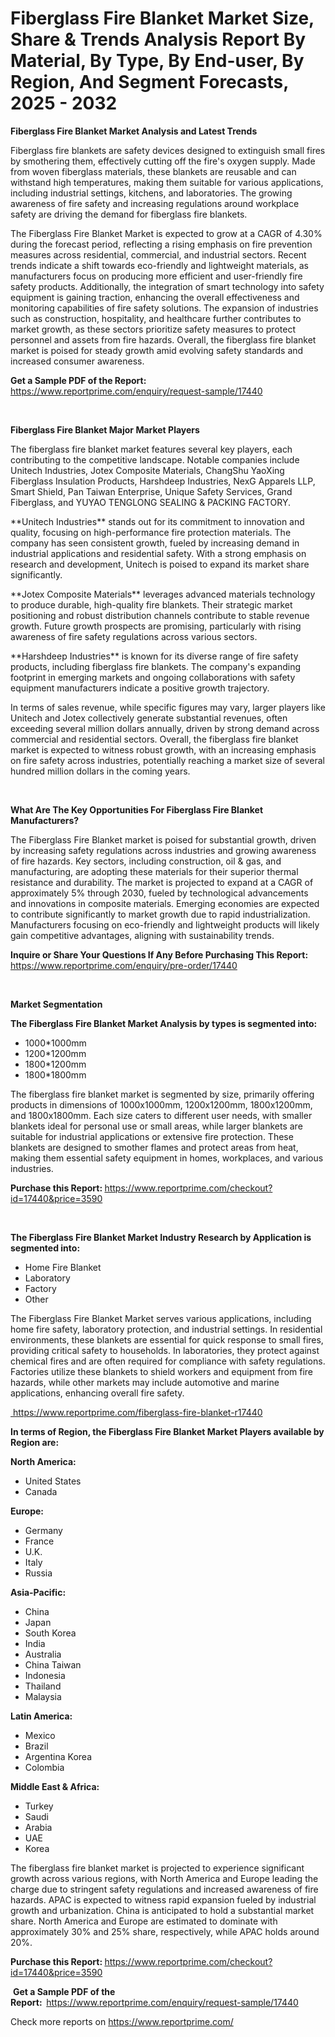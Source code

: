 <p><h1>Fiberglass Fire Blanket Market Size, Share & Trends Analysis Report By Material, By Type, By End-user, By Region, And Segment Forecasts, 2025 - 2032</h1></p><p><strong>Fiberglass Fire Blanket Market Analysis and Latest Trends</strong></p>
<p><p>Fiberglass fire blankets are safety devices designed to extinguish small fires by smothering them, effectively cutting off the fire's oxygen supply. Made from woven fiberglass materials, these blankets are reusable and can withstand high temperatures, making them suitable for various applications, including industrial settings, kitchens, and laboratories. The growing awareness of fire safety and increasing regulations around workplace safety are driving the demand for fiberglass fire blankets.</p><p>The Fiberglass Fire Blanket Market is expected to grow at a CAGR of 4.30% during the forecast period, reflecting a rising emphasis on fire prevention measures across residential, commercial, and industrial sectors. Recent trends indicate a shift towards eco-friendly and lightweight materials, as manufacturers focus on producing more efficient and user-friendly fire safety products. Additionally, the integration of smart technology into safety equipment is gaining traction, enhancing the overall effectiveness and monitoring capabilities of fire safety solutions. The expansion of industries such as construction, hospitality, and healthcare further contributes to market growth, as these sectors prioritize safety measures to protect personnel and assets from fire hazards. Overall, the fiberglass fire blanket market is poised for steady growth amid evolving safety standards and increased consumer awareness.</p></p>
<p><strong>Get a Sample PDF of the Report:&nbsp;</strong> <a href="https://www.reportprime.com/enquiry/request-sample/17440?utm_campaign=3293&utm_medium=2&utm_source=Github&utm_content=ia&utm_term=18032025&utm_id=fiberglass-fire-blanket">https://www.reportprime.com/enquiry/request-sample/17440</a></p>
<p>&nbsp;</p>
<p><strong>Fiberglass Fire Blanket Major Market Players</strong></p>
<p><p>The fiberglass fire blanket market features several key players, each contributing to the competitive landscape. Notable companies include Unitech Industries, Jotex Composite Materials, ChangShu YaoXing Fiberglass Insulation Products, Harshdeep Industries, NexG Apparels LLP, Smart Shield, Pan Taiwan Enterprise, Unique Safety Services, Grand Fiberglass, and YUYAO TENGLONG SEALING & PACKING FACTORY.</p><p>**Unitech Industries** stands out for its commitment to innovation and quality, focusing on high-performance fire protection materials. The company has seen consistent growth, fueled by increasing demand in industrial applications and residential safety. With a strong emphasis on research and development, Unitech is poised to expand its market share significantly.</p><p>**Jotex Composite Materials** leverages advanced materials technology to produce durable, high-quality fire blankets. Their strategic market positioning and robust distribution channels contribute to stable revenue growth. Future growth prospects are promising, particularly with rising awareness of fire safety regulations across various sectors.</p><p>**Harshdeep Industries** is known for its diverse range of fire safety products, including fiberglass fire blankets. The company's expanding footprint in emerging markets and ongoing collaborations with safety equipment manufacturers indicate a positive growth trajectory. </p><p>In terms of sales revenue, while specific figures may vary, larger players like Unitech and Jotex collectively generate substantial revenues, often exceeding several million dollars annually, driven by strong demand across commercial and residential sectors. Overall, the fiberglass fire blanket market is expected to witness robust growth, with an increasing emphasis on fire safety across industries, potentially reaching a market size of several hundred million dollars in the coming years.</p></p>
<p>&nbsp;</p>
<p><strong>What Are The Key Opportunities For Fiberglass Fire Blanket Manufacturers?</strong></p>
<p><p>The Fiberglass Fire Blanket market is poised for substantial growth, driven by increasing safety regulations across industries and growing awareness of fire hazards. Key sectors, including construction, oil & gas, and manufacturing, are adopting these materials for their superior thermal resistance and durability. The market is projected to expand at a CAGR of approximately 5% through 2030, fueled by technological advancements and innovations in composite materials. Emerging economies are expected to contribute significantly to market growth due to rapid industrialization. Manufacturers focusing on eco-friendly and lightweight products will likely gain competitive advantages, aligning with sustainability trends.</p></p>
<p><strong>Inquire or Share Your Questions If Any Before Purchasing This Report:</strong> <a href="https://www.reportprime.com/enquiry/pre-order/17440?utm_campaign=3293&utm_medium=2&utm_source=Github&utm_content=ia&utm_term=18032025&utm_id=fiberglass-fire-blanket">https://www.reportprime.com/enquiry/pre-order/17440</a></p>
<p>&nbsp;</p>
<p><strong>Market Segmentation</strong></p>
<p><strong>The Fiberglass Fire Blanket Market Analysis by types is segmented into:</strong></p>
<p><ul><li>1000*1000mm</li><li>1200*1200mm</li><li>1800*1200mm</li><li>1800*1800mm</li></ul></p>
<p><p>The fiberglass fire blanket market is segmented by size, primarily offering products in dimensions of 1000x1000mm, 1200x1200mm, 1800x1200mm, and 1800x1800mm. Each size caters to different user needs, with smaller blankets ideal for personal use or small areas, while larger blankets are suitable for industrial applications or extensive fire protection. These blankets are designed to smother flames and protect areas from heat, making them essential safety equipment in homes, workplaces, and various industries.</p></p>
<p><strong>Purchase this Report:&nbsp;</strong><a href="https://www.reportprime.com/checkout?id=17440&price=3590&utm_campaign=3293&utm_medium=2&utm_source=Github&utm_content=ia&utm_term=18032025&utm_id=fiberglass-fire-blanket">https://www.reportprime.com/checkout?id=17440&price=3590</a></p>
<p>&nbsp;</p>
<p><strong>The Fiberglass Fire Blanket Market Industry Research by Application is segmented into:</strong></p>
<p><ul><li>Home Fire Blanket</li><li>Laboratory</li><li>Factory</li><li>Other</li></ul></p>
<p><p>The Fiberglass Fire Blanket Market serves various applications, including home fire safety, laboratory protection, and industrial settings. In residential environments, these blankets are essential for quick response to small fires, providing critical safety to households. In laboratories, they protect against chemical fires and are often required for compliance with safety regulations. Factories utilize these blankets to shield workers and equipment from fire hazards, while other markets may include automotive and marine applications, enhancing overall fire safety.</p></p>
<p><a href="https://www.reportprime.com/fiberglass-fire-blanket-r17440?utm_campaign=3293&utm_medium=2&utm_source=Github&utm_content=ia&utm_term=18032025&utm_id=fiberglass-fire-blanket">&nbsp;https://www.reportprime.com/fiberglass-fire-blanket-r17440</a></p>
<p><strong>In terms of Region, the Fiberglass Fire Blanket Market Players available by Region are:</strong></p>
<p>
    <p> <strong> North America: </strong>
        <ul>
            <li>United States</li>
            <li>Canada</li>
        </ul>
        </p> 
    <p> <strong> Europe: </strong>
        <ul>
            <li>Germany</li>
            <li>France</li>
            <li>U.K.</li>
            <li>Italy</li>
            <li>Russia</li>
        </ul>
        </p> 
    <p> <strong> Asia-Pacific: </strong>
        <ul>
            <li>China</li>
            <li>Japan</li>
            <li>South Korea</li>
            <li>India</li>
            <li>Australia</li>
            <li>China Taiwan</li>
            <li>Indonesia</li>
            <li>Thailand</li>
            <li>Malaysia</li>
        </ul>
        </p> 
    <p> <strong> Latin America: </strong>
        <ul>
            <li>Mexico</li>
            <li>Brazil</li>
            <li>Argentina Korea</li>
            <li>Colombia</li>
        </ul>
        </p> 
    <p> <strong> Middle East & Africa: </strong>
        <ul>
            <li>Turkey</li>
            <li>Saudi</li>
            <li>Arabia</li>
            <li>UAE</li>
            <li>Korea</li>
        </ul>
    </p>
    </p>
<p><p>The fiberglass fire blanket market is projected to experience significant growth across various regions, with North America and Europe leading the charge due to stringent safety regulations and increased awareness of fire hazards. APAC is expected to witness rapid expansion fueled by industrial growth and urbanization. China is anticipated to hold a substantial market share. North America and Europe are estimated to dominate with approximately 30% and 25% share, respectively, while APAC holds around 20%.</p></p>
<p><strong>Purchase this Report: </strong><a href="https://www.reportprime.com/checkout?id=17440&price=3590&utm_campaign=3293&utm_medium=2&utm_source=Github&utm_content=ia&utm_term=18032025&utm_id=fiberglass-fire-blanket">https://www.reportprime.com/checkout?id=17440&price=3590</a></p>
<p>&nbsp;<strong>Get a Sample PDF of the Report:&nbsp;&nbsp;</strong><a href="https://www.reportprime.com/enquiry/request-sample/17440?utm_campaign=3293&utm_medium=2&utm_source=Github&utm_content=ia&utm_term=18032025&utm_id=fiberglass-fire-blanket">https://www.reportprime.com/enquiry/request-sample/17440</a></p>
<p><strong></strong></p>
<p>Check more reports on <a href="https://www.reportprime.com/?utm_campaign=3293&utm_medium=2&utm_source=Github&utm_content=ia&utm_term=18032025&utm_id=fiberglass-fire-blanket">https://www.reportprime.com/</a></p>